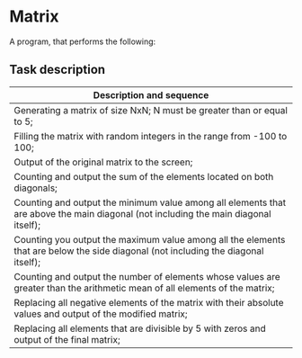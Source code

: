 # Matrix
A program, that performs the following:

<!--task description-->
## Task description

| Description and sequence                                                                                                           |
|----------------------------------------------------------------------------------------------------------------------------------- |
| Generating a matrix of size NxN; N must be greater than or equal to 5;                                                             |
| Filling the matrix with random integers in the range from -100 to 100;                                                             |
| Output of the original matrix to the screen;                                                                                       |
| Counting and output the sum of the elements located on both diagonals;                                                             |
| Counting and output the minimum value among all elements that are above the main diagonal (not including the main diagonal itself);|
| Counting you output the maximum value among all the elements that are below the side diagonal (not including the diagonal itself); |
| Counting and output the number of elements whose values are greater than the arithmetic mean of all elements of the matrix;        |
| Replacing all negative elements of the matrix with their absolute values and output of the modified matrix;                        |
| Replacing all elements that are divisible by 5 with zeros and output of the final matrix;                                          |
